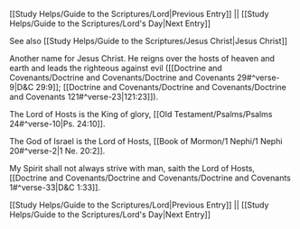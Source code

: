 [[Study Helps/Guide to the Scriptures/Lord|Previous Entry]]  ||  [[Study Helps/Guide to the Scriptures/Lord's Day|Next Entry]]

 See also [[Study Helps/Guide to the Scriptures/Jesus Christ|Jesus Christ]]

 Another name for Jesus Christ. He reigns over the hosts of heaven and earth and leads the righteous against evil ([[Doctrine and Covenants/Doctrine and Covenants/Doctrine and Covenants 29#^verse-9|D&C 29:9]]; [[Doctrine and Covenants/Doctrine and Covenants/Doctrine and Covenants 121#^verse-23|121:23]]).

 The Lord of Hosts is the King of glory, [[Old Testament/Psalms/Psalms 24#^verse-10|Ps. 24:10]].

 The God of Israel is the Lord of Hosts, [[Book of Mormon/1 Nephi/1 Nephi 20#^verse-2|1 Ne. 20:2]].

 My Spirit shall not always strive with man, saith the Lord of Hosts, [[Doctrine and Covenants/Doctrine and Covenants/Doctrine and Covenants 1#^verse-33|D&C 1:33]].

[[Study Helps/Guide to the Scriptures/Lord|Previous Entry]]  ||  [[Study Helps/Guide to the Scriptures/Lord's Day|Next Entry]]